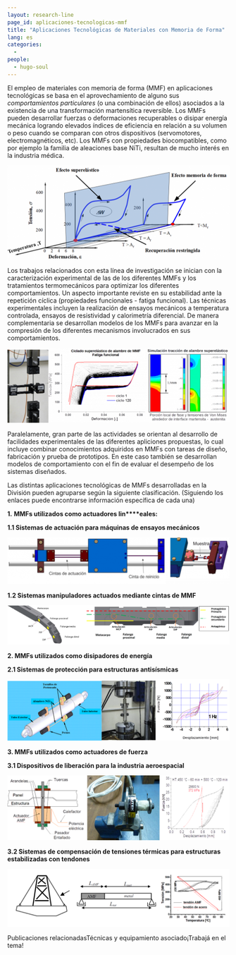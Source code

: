 ```yaml
---
layout: research-line
page_id: aplicaciones-tecnologicas-mmf
title: "Aplicaciones Tecnológicas de Materiales con Memoria de Forma"
lang: es
categories: 
  -
people:
  - hugo-soul
---
```


El empleo de materiales con memoria de forma (MMF) en aplicaciones tecnológicas se basa en el aprovechamiento de alguno sus _comportamientos particulares_ (o una combinación de ellos) asociados a la existencia de una transformación martensítica reversible. Los MMFs pueden desarrollar fuerzas o deformaciones recuperables o disipar energía mecánica logrando elevados índices de eficiencia en relación a su volumen o peso cuando se comparan con otros dispositivos (servomotores, electromagnéticos, etc). Los MMFs con propiedades biocompatibles, como por ejemplo la familia de aleaciones base NiTi, resultan de mucho interés en la industria médica.

![](/assets/img/research/MMF0-1024x434.png)

Los trabajos relacionados con esta línea de investigación se inician con la caracterización experimental de las de los diferentes MMFs y los tratamientos termomecánicos para optimizar los diferentes comportamientos. Un aspecto importante reviste en su estabilidad ante la repetición cíclica (propiedades funcionales - fatiga funcional). Las técnicas experimentales incluyen la realización de ensayos mecánicos a temperatura controlada, ensayos de resistividad y calorimetría diferencial. De manera complementaria se desarrollan modelos de los MMFs para avanzar en la compresión de los diferentes mecanismos involucrados en sus comportamientos.

![](/assets/img/research/MMF1-1024x345.png)

Paralelamente, gran parte de las actividades se orientan al desarrollo de facilidades experimentales de las diferentes apliciones propuestas, lo cual incluye combinar conocimientos adquiridos en MMFs con tareas de diseño, fabricación y prueba de prototipos. En este caso también se desarrollan modelos de comportamiento con el fin de evaluar el desempeño de los sistemas diseñados.

Las distintas aplicaciones tecnológicas de MMFs desarrolladas en la División pueden agruparse según la siguiente clasificación. (Siguiendo los enlaces puede encontrarse información específica de cada una)

**1\.** **MMFs utilizados como actuadores lin****eales:**

**1.1 Sistemas de actuación para máquinas de ensayos mecánicos**

![](/assets/img/research/MMF2-1-1024x215.png)

**1.2 Sistemas manipuladores actuados mediante cintas de MMF**

![](/assets/img/research/MMF3.png)

**2\. MMFs utilizados como disipadores de energía**

**2.1 Sistemas de protección para estructuras antisísmicas**

![](/assets/img/research/MMF4.png)

**3\. MMFs utilizados como actuadores de fuerza**

**3.1 Dispositivos de liberación para la industria aeroespacial**

![](/assets/img/research/MMF5.png)

**3.2 Sistemas de compensación de tensiones térmicas para estructuras estabilizadas con tendones**

![](/assets/img/research/MMF6.png)



Publicaciones relacionadasTécnicas y equipamiento asociado¡Trabajá en el tema!
